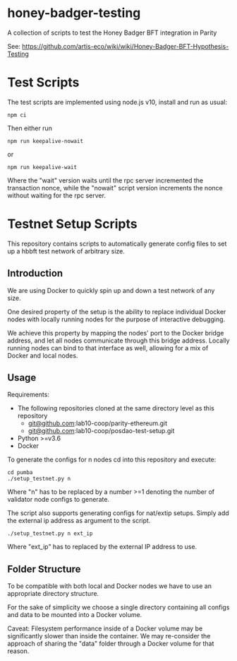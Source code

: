 # honey-badger-testing

A collection of scripts to test the Honey Badger BFT integration in Parity

See: https://github.com/artis-eco/wiki/wiki/Honey-Badger-BFT-Hypothesis-Testing

# Test Scripts

The test scripts are implemented using node.js v10, install and run as usual:

```
npm ci
```

Then either run
```
npm run keepalive-nowait
```
or 
```
npm run keepalive-wait
```

Where the "wait" version waits until the rpc server incremented the transaction nonce, while the "nowait" script version increments the nonce without waiting for the rpc server.

# Testnet Setup Scripts

This repository contains scripts to automatically generate config files to set up a hbbft test network of arbitrary size.

## Introduction

We are using Docker to quickly spin up and down a test network of any size.

One desired property of the setup is the ability to replace individual Docker nodes with locally running nodes for the purpose of interactive debugging.

We achieve this property by mapping the nodes' port to the Docker bridge address, and let all nodes communicate through this bridge address. Locally running nodes can bind to that interface as well, allowing for a mix of Docker and local nodes.

## Usage

Requirements:
* The following repositories cloned at the same directory level as this repository
  * git@github.com:lab10-coop/parity-ethereum.git
  * git@github.com:lab10-coop/posdao-test-setup.git
* Python >=v3.6
* Docker

To generate the configs for n nodes cd into this repository and execute:
```
cd pumba
./setup_testnet.py n
```
Where "n" has to be replaced by a number >=1 denoting the number of validator node configs to generate.

The script also supports generating configs for nat/extip setups. Simply add the external ip address as argument to the script.
```
./setup_testnet.py n ext_ip
```
Where "ext_ip" has to replaced by the external IP address to use.

## Folder Structure

To be compatible with both local and Docker nodes we have to use an appropriate directory structure.

For the sake of simplicity we choose a single directory containing all configs and data to be mounted into a Docker volume.

Caveat: Filesystem performance inside of a Docker volume may be significantly slower than inside the container. We may re-consider the approach of sharing the "data" folder through a Docker volume for that reason.
